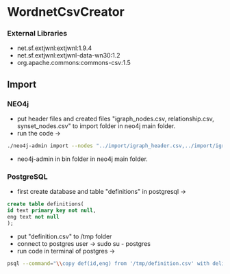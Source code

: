 # WordnetCsvCreator
### External Libraries
* net.sf.extjwnl:extjwnl:1.9.4
* net.sf.extjwnl:extjwnl-data-wn30:1.2
* org.apache.commons:commons-csv:1.5

## Import
### NEO4j
* put header files and created files "igraph_nodes.csv, relationship.csv, synset_nodes.csv" to import folder in neo4j main folder.
* run the code -> 
```bash
./neo4j-admin import --nodes "../import/igraph_header.csv,../import/igraph_nodes.csv" --nodes "../import/wn_header.csv,../import/synset_nodes.csv" --relationships "../import/rel_header.csv,../import/relationship.csv"
```
* neo4j-admin in bin folder in neo4j main folder.

### PostgreSQL
* first create database and table "definitions" in postgresql -> 

```sql
create table definitions(
id text primary key not null,
eng text not null
);
```

* put "definition.csv" to /tmp folder
* connect to postgres user -> sudo su - postgres
* run code in terminal of postgres -> 
```bash
psql --command="\\copy def(id,eng) from '/tmp/definition.csv' with delimiter ',';"
```

